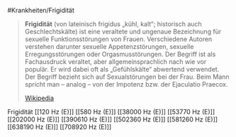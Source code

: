 #Krankheiten/Frigidität
> **Frigidität** (von lateinisch frigidus „kühl, kalt“; historisch auch Geschlechtskälte) ist eine veraltete und ungenaue Bezeichnung für sexuelle Funktionsstörungen von Frauen. Verschiedene Autoren verstehen darunter sexuelle Appetenzstörungen, sexuelle Erregungsstörungen oder Orgasmusstörungen. Der Begriff ist als Fachausdruck veraltet, aber allgemeinsprachlich nach wie vor populär. Er wird dabei oft als „Gefühlskälte“ abwertend verwendet. Der Begriff bezieht sich auf Sexualstörungen bei der Frau. Beim Mann spricht man – analog – von der Impotenz bzw. der Ejaculatio Praecox.
>
> [Wikipedia](https://de.wikipedia.org/wiki/Frigidit%C3%A4t)

Frigidität
[[120 Hz (E)]]
[[580 Hz (E)]]
[[38000 Hz (E)]]
[[53770 Hz (E)]]
[[202000 Hz (E)]]
[[390610 Hz (E)]]
[[502360 Hz (E)]]
[[581260 Hz (E)]]
[[638190 Hz (E)]]
[[708920 Hz (E)]]